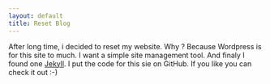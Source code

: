 ```yaml
---
layout: default
title: Reset Blog
---
```


After long time, i decided to reset my website. Why ? Because Wordpress is for this site to much. I want a simple site management tool. And finaly I found one <a href="http://wiki.github.com/mojombo/jekyll/">Jekyll</a>. I put the code for this sie on GitHub. If you like you can check it out :-)

<div id="test">
</div>